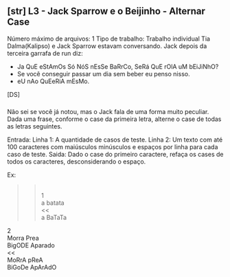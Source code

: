 ## [str] L3 - Jack Sparrow e o Beijinho - Alternar Case
 Número máximo de arquivos: 1
Tipo de trabalho:  Trabalho individual
Tia Dalma(Kalipso) e Jack Sparrow estavam conversando.
Jack depois da terceira garrafa de run diz:
- Ja QuE eStAmOs Só NóS nEsSe BaRrCo, SeRá QuE rOlA uM bEiJiNhO?
- Se você conseguir passar um dia sem beber eu penso nisso.
- eU nAo QuEeRiA mEsMo.

[DS]

###
Não sei se você já notou, mas o Jack fala de uma forma muito peculiar.
Dada uma frase, conforme o case da primeira letra, alterne o case de todas as letras seguintes.

Entrada:
Linha 1: A quantidade de casos de teste.
Linha 2: Um texto com até 100 caracteres com maiúsculos minúsculos e espaços por linha para cada caso de teste.
Saida:
Dado o case do primeiro caractere, refaça os cases de todos os caracteres,
desconsiderando o espaço.

Ex:
>>\
1\
a batata\
<<\
a BaTaTa

>>
2\
Morra Prea\
BigODE Aparado\
<<\
MoRrA pReA\
BiGoDe ApArAdO